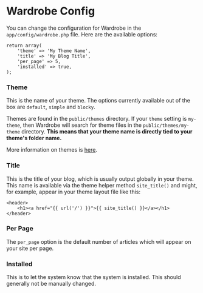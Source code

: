 # Wardrobe Config

You can change the configuration for Wardrobe in the `app/config/wardrobe.php` file. Here are the available options:

    return array(
        'theme' => 'My Theme Name',
        'title' => 'My Blog Title',
        'per_page' => 5,
        'installed' => true,
    );

### Theme
This is the name of your theme. The options currently available out of the box are `default`, `simple` and `blocky`.

Themes are found in the `public/themes` directory. If your `theme` setting is `my-theme`, then Wardrobe will search for theme files in the `public/themes/my-theme` directory. **This means that your theme name is directly tied to your theme's folder name.**

More information on themes is [here](/docs/themes).

### Title
This is the title of your blog, which is usually output globally in your theme. This name is available via the theme helper method `site_title()` and might, for example, appear in your theme layout file like this:

    <header>
        <h1><a href="{{ url('/') }}">{{ site_title() }}</a></h1>
    </header>

### Per Page
The `per_page` option is the default number of articles which will appear on your site per page.

### Installed
This is to let the system know that the system is installed. This should generally not be manually changed.

